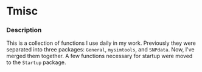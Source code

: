 # Tmisc

### Description
This is a collection of functions I use daily in my work. Previously they were separated into three packages: `General`, `mysimtools`, and `SNPdata`. Now, I've merged them together. A few functions necessary for startup were moved to the `Startup` package. 



